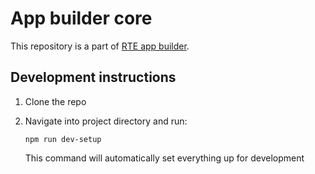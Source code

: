 # App builder core
This repository is a part of [RTE app builder](https://appbuilder.agora.io).

## Development instructions
1. Clone the repo

2. Navigate into project directory and run:
    ```
    npm run dev-setup
    ```
    This command will automatically set everything up for development
    
